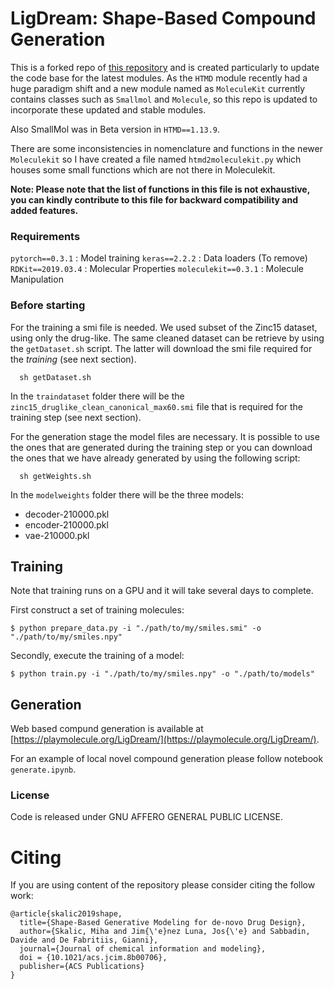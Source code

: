 # LigDream: Shape-Based Compound Generation

This is a forked repo of [this repository](https://github.com/compsciencelab/ligdream) and is created particularly to update the code base for the latest modules. As the `HTMD` module recently had a huge paradigm shift and a new module named as `MoleculeKit` currently contains classes such as `Smallmol` and `Molecule`, so this repo is updated to incorporate these updated and stable modules.

Also SmallMol was in Beta version in `HTMD==1.13.9`.

There are some inconsistencies in nomenclature and functions in the newer `Moleculekit` so I have created a file named `htmd2moleculekit.py` which houses some small functions which are not there in Moleculekit.

**Note: Please note that the list of functions in this file is not exhaustive, you can kindly contribute to this file for backward compatibility and added features.**

### Requirements

`pytorch==0.3.1`     : Model training
`keras==2.2.2`       : Data loaders (To remove)
`RDKit==2019.03.4`   : Molecular Properties
`moleculekit==0.3.1` : Molecule Manipulation

### Before starting

For the training a smi file is needed. We used subset of the Zinc15 dataset, using only the drug-like. The same cleaned dataset can be retrieve by using the `getDataset.sh` script. The latter will download the smi file required for the *training* (see next section).

      sh getDataset.sh

In the `traindataset` folder there will be the `zinc15_druglike_clean_canonical_max60.smi` file that is required for the training step (see next section).

For the generation stage the model files are necessary. It is possible to use the
ones that are generated during the training step or you can download the ones that
we have already generated by using the following script:

      sh getWeights.sh

In the `modelweights` folder there will be the three models:

* decoder-210000.pkl
* encoder-210000.pkl
* vae-210000.pkl

## Training

Note that training runs on a GPU and it will take several days to complete.

First construct a set of training molecules:
```
$ python prepare_data.py -i "./path/to/my/smiles.smi" -o "./path/to/my/smiles.npy"
```

Secondly, execute the training of a model:

```
$ python train.py -i "./path/to/my/smiles.npy" -o "./path/to/models"
```

## Generation

Web based compund generation is available at [https://playmolecule.org/LigDream/](https://playmolecule.org/LigDream/).

For an example of local novel compound generation please follow notebook `generate.ipynb`.


### License

Code is released under GNU AFFERO GENERAL PUBLIC LICENSE.


# Citing

If you are using content of the repository please consider citing the follow work:

```
@article{skalic2019shape,
  title={Shape-Based Generative Modeling for de-novo Drug Design},
  author={Skalic, Miha and Jim{\'e}nez Luna, Jos{\'e} and Sabbadin, Davide and De Fabritiis, Gianni},
  journal={Journal of chemical information and modeling},
  doi = {10.1021/acs.jcim.8b00706},
  publisher={ACS Publications}
}
```